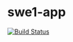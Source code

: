 # swe1-app

[![Build Status](https://app.travis-ci.com/SNefertitiB/swe1-app.svg?branch=main)](https://app.travis-ci.com/SNefertitiB/swe1-app)
